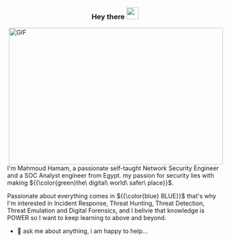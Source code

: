 <h3 align="center">
  Hey there 
  <img src="https://media.giphy.com/media/hvRJCLFzcasrR4ia7z/giphy.gif" width="28">
</h3>

 <img align="right" alt="GIF" src="https://github.com/abhisheknaiidu/abhisheknaiidu/blob/master/code.gif?raw=true" width="500" height="320" />
 
I'm Mahmoud Hamam, a passionate self-taught Network Security Engineer and a SOC Analyst engineer from Egypt. my passion for security lies with making ${{\color{green}the\ digital\ world\ safer\ place}}$. 

Passionate about everything comes in ${{\color{blue} BLUE}}$ that's why I'm interested in Incident Response, Threat Hunting, Threat Detection, Threat Emulation and Digital Forensics, and I belivie that knowledge is POWER so I want to keep learning to above and beyond.
  
- 💬 ask me about anything, i am happy to help...
